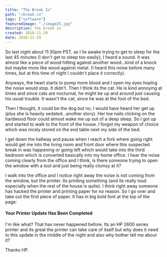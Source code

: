 ```yaml
---
title: "The Break In"
path: "/break-in"
tags: ["software"]
featuredImage: "./image25.jpg"
description: the break in
created: 2018-11-29
date: 2018-11-29
---
```


So last night about 11:30pm PST, as I lie awake trying to get to sleep for the last 45 minutes (I don't get to sleep too easily), I heard a sound. It was almost like a piece of wood hitting against another wood...kind of a knock but maybe more like wood against metal. (I heard this noise before many times, but at this time of night I couldn't place it correctly).

Anyways, the heart starts to pump more blood and I open my eyes hoping the noise would stop. It didn't. Then I think its the cat. He is kind annoying at times and since cats are nocturnal, he might be up and around just causing his usual trouble. It wasn't the cat, since he was at the foot of the bed.

Then I thought, it could be the dog but no, I would have heard her get up (plus she is heavily sedated...another story). Her toe nails clicking on the hardwood floor could almost wake me up out of a deep sleep. So I got up and started to walk to the front of the house. I forgot my weapon of choice which was nicely stored on the end table next my side of the bed.

I get down the hallway and pause when I reach a fork where going right would get me into the living room and front door where this suspected break in was happening or going left which would take into the third bedroom which is converted basically into my home office. I hear the noise coming clearly from the office and I think, is there someone trying to open the window with a tool and just being really clumsy at it?

I walk into the office and I notice right away the noise is not coming from the window, but the printer. Its printing something (and its really loud especially when the rest of the house is quite). I think right away someone has hacked the printer and printing paper for no reason. So I go over and take out the first piece of paper. It has in big bold font at the top of the page:

#### Your Printer Update Has Been Completed

I'm like what? That has never happened before. Its an HP 2600 series printer and its great the printer can take care of itself but why does it need to this update in the middle of the night and also why bother tell me about it?

Thanks HP.
